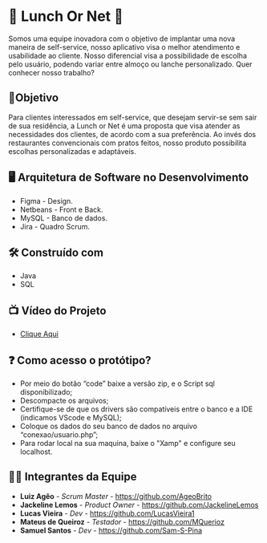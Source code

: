 # :falafel: Lunch Or Net :hamburger:
Somos uma equipe inovadora com o objetivo de implantar uma nova maneira de self-service, nosso aplicativo visa o melhor atendimento e usabilidade ao cliente. Nosso diferencial visa a possibilidade de escolha pelo usuário, podendo variar entre almoço ou lanche personalizado. Quer conhecer nosso trabalho?

## :dart:Objetivo
Para clientes interessados em self-service, que desejam servir-se sem sair de sua residência, a Lunch or Net é uma proposta que visa atender as necessidades dos clientes, de acordo com a sua preferência. Ao invés dos restaurantes convencionais com pratos feitos, nosso produto possibilita escolhas personalizadas e adaptáveis.
##  :desktop_computer:  Arquitetura de Software no Desenvolvimento

*  Figma - Design.
* Netbeans - Front e Back.
* MySQL - Banco de dados. 
* Jira - Quadro Scrum.

## 🛠️ Construído com

*  Java
*  SQL

## 📺 Vídeo do Projeto
* <a href="https://www.youtube.com/watch?v=mjX6tkBLRvk/" title="Vídeo">Clique Aqui</a>

## :question: Como acesso o protótipo?

*  Por meio do botão “code” baixe a versão zip, e o Script sql disponibilizado;
*  Descompacte os arquivos;
*  Certifique-se de que os drivers são compatíveis entre o banco e a IDE (indicamos      VScode e MySQL);
*  Coloque os dados do seu banco de dados no arquivo “conexao/usuario.php”;
*  Para rodar local na sua maquina, baixe o "Xamp" e configure seu localhost.

## 👨‍💻 Integrantes da Equipe 

* **Luiz Agêo** - *Scrum Master* - https://github.com/AgeoBrito
* **Jackeline Lemos** - *Product Owner* - https://github.com/JackelineLemos
* **Lucas Vieira** - *Dev* - https://github.com/LucasVieira1
* **Mateus de Queiroz** - *Testador* - https://github.com/MQuerioz
* **Samuel Santos** - *Dev* - https://github.com/Sam-S-Pina



